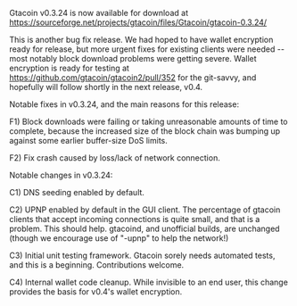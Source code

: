 Gtacoin v0.3.24 is now available for download at
https://sourceforge.net/projects/gtacoin/files/Gtacoin/gtacoin-0.3.24/

This is another bug fix release.  We had hoped to have wallet encryption ready for release, but more urgent fixes for existing clients were needed -- most notably block download problems were getting severe.  Wallet encryption is ready for testing at https://github.com/gtacoin/gtacoin2/pull/352 for the git-savvy, and hopefully will follow shortly in the next release, v0.4.

Notable fixes in v0.3.24, and the main reasons for this release:

F1) Block downloads were failing or taking unreasonable amounts of time to complete, because the increased size of the block chain was bumping up against some earlier buffer-size DoS limits.

F2) Fix crash caused by loss/lack of network connection.

Notable changes in v0.3.24:

C1) DNS seeding enabled by default.

C2) UPNP enabled by default in the GUI client.  The percentage of gtacoin clients that accept incoming connections is quite small, and that is a problem.  This should help.  gtacoind, and unofficial builds, are unchanged (though we encourage use of "-upnp" to help the network!)

C3) Initial unit testing framework.  Gtacoin sorely needs automated tests, and this is a beginning.  Contributions welcome.

C4) Internal wallet code cleanup.  While invisible to an end user, this change provides the basis for v0.4's wallet encryption.
